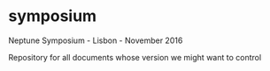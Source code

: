 # symposium
Neptune Symposium - Lisbon - November 2016

Repository for all documents whose version we might want to control
